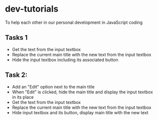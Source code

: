 # dev-tutorials
To help each other in our personal development in JavaScript coding

## Tasks 1
- Get the text from the input textbox
- Replace the current main title with the new text from the input textbox
- Hide the input textbox including its associated button

## Task 2:
- Add an "Edit" option next to the main title
- When "Edit" is clicked, hide the main title and display the input textbox in its place
- Get the text from the input textbox
- Replace the current main title with the new text from the input textbox
- Hide input textbox and its button, display main title with the new text
